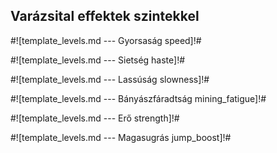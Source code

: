 ## Varázsital effektek szintekkel

#![template_levels.md --- Gyorsaság speed]!#

#![template_levels.md --- Sietség haste]!#

#![template_levels.md --- Lassúság slowness]!#

#![template_levels.md --- Bányászfáradtság mining_fatigue]!#

#![template_levels.md --- Erő strength]!#

#![template_levels.md --- Magasugrás jump_boost]!#
